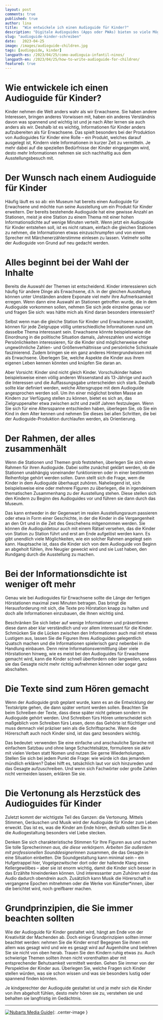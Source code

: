 ```yaml
---
layout: post  
comments: true
published: true
author: lina
title:  "Wie entwickele ich einen Audioguide für Kinder?"
description: "Digitale Audioguides (Apps oder PWAs) bieten so viele Möglichkeiten zur Integration multimedialer Elemente, dass es die Strukturierung der Inhalte ein Thema geworden ist."
slug: "audioguide-kinder-schreiben"
date:   2023-04-25
image: /images/audioguide-children.jpg
tags: [audioguide, kinder]
langpath-es: /2023/04/25/como-audioguia-infantil-ninos/
langpath-en: /2023/04/25/how-to-write-audioguide-for-children/
featured: true
---
```


# Wie entwickele ich einen Audioguide für Kinder?

Kinder nehmen die Welt anders wahr als wir Erwachsene. Sie haben andere Interessen, bringen anderes Vorwissen mit, haben ein anderes Verständnis davon was spannend und wichtig ist und je nach Alter lernen sie auch anders als wir. Deshalb ist es wichtig, Informationen für Kinder anders aufzubereiten als für Erwachsene. Das spielt besonders bei der Produktion von Audioguides für Kinder eine Rolle – ein Produkt, welches darauf ausgelegt ist, Kindern viele Informationen in kurzer Zeit zu vermitteln. Je mehr dabei auf die speziellen Bedürfnisse der Kinder eingegangen wird, desto mehr Informationen nehmen sie sich nachhaltig aus dem Ausstellungsbesuch mit.

# Der Wunsch nach einem Audioguide für Kinder

Häufig läuft es so ab: ein Museum hat bereits einen Audioguide für Erwachsene und möchte nun seine Ausstellung um ein Produkt für Kinder erweitern. Der bereits bestehende Audioguide hat eine gewisse Anzahl an Stationen, meist je eine Station zu einem Thema mit einer hohen Informationsdichte auf wenige Minuten verteilt. Wenn jetzt ein Audioguide für Kinder entstehen soll, ist es nicht ratsam, einfach die gleichen Stationen zu nehmen, die Informationen etwas einzuschrumpfen und von einem Sprecher mit Märchenerzählerstimme einlesen zu lassen. Vielmehr sollte der Audioguide von Grund auf neu gedacht werden.

# Alles beginnt bei der Wahl der Inhalte

Bereits die Auswahl der Themen ist entscheidend. Kinder interessieren sich häufig für andere Dinge als Erwachsene, d.h. in der gleichen Ausstellung können unter Umständen andere Exponate viel mehr ihre Aufmerksamkeit erregen. Wenn dann eine Auswahl an Stationen getroffen wurde, die in dem Audioguide vorkommen sollen, nehmen Sie sich jede einzelne genau vor und fragen Sie sich: was hätte mich als Kind daran besonders interessiert?

Selbst wenn man die gleiche Station für Kinder und Erwachsene auswählt, können für jede Zielgruppe völlig unterschiedliche Informationen rund um dasselbe Thema interessant sein. Erwachsene könnte beispielsweise die Einordnung in die politische Situation damals, Jahreszahlen und wichtige Persönlichkeiten interessieren, für die Kinder sind möglicherweise eher ungewöhnliche Zahlen- und Größenverhältnisse und persönliche Schicksale faszinierend. Zudem bringen sie ein ganz anderes Hintergrundwissen mit als Erwachsene. Überlegen Sie, welche Aspekte die Kinder aus ihrem eigenen Leben kennen könnten und knüpfen Sie daran an.

Aber Vorsicht: Kinder sind nicht gleich Kinder. Vorschulkinder haben beispielsweise einen völlig anderen Wissenstand als 13-Jährige und auch die Interessen und die Auffassungsgabe unterscheiden sich stark. Deshalb sollte klar definiert werden, welche Altersgruppe mit dem Audioguide angesprochen werden soll. Um ihn einer möglichst breiten Masse an Kindern zur Verfügung stellen zu können, bietet es sich an, das Zielgruppenalter etwa zwischen acht und zwölf Jahren festzulegen. Wenn Sie sich für eine Altersspanne entschieden haben, überlegen Sie, ob Sie ein Kind in dem Alter kennen und nehmen Sie dieses bei allen Schritten, die bei der Audioguide-Produktion durchlaufen werden, als Orientierung.

# Der Rahmen, der alles zusammenhält

Wenn die Stationen und Themen grob feststehen, überlegen Sie sich einen Rahmen für ihren Audioguide. Dabei sollte zunächst geklärt werden, ob die Stationen unabhängig voneinander funktionieren oder in einer bestimmten Reihenfolge gehört werden sollen. Dann stellt sich die Frage, wem die Kinder in dem Audioguide überhaupt zuhören. Naheliegend ist, sich beispielsweise eine oder mehrere Figuren zu überlegen, die in irgendeinem thematischen Zusammenhang zu der Ausstellung stehen. Diese stellen sich den Kindern zu Beginn des Audioguides vor und führen sie dann durch das Museum.

Das kann entweder in der Gegenwart im realen Ausstellungsraum passieren oder etwa in Form einer Geschichte, in der die Kinder in die Vergangenheit an den Ort und in die Zeit des Geschehens mitgenommen werden. Sie können die Audioguidetour auch mit einem Rätsel versehen, das die Kinder von Station zu Station führt und erst am Ende aufgelöst werden kann. Es gibt unendlich viele Möglichkeiten, wie ein solcher Rahmen angelegt sein kann. Hauptsache ist, dass die Kinder sich von dem Audioguide von Beginn an abgeholt fühlen, ihre Neugier geweckt wird und sie Lust haben, den Rundgang durch die Ausstellung zu machen.

# Bei der Informationsdichte ist weniger oft mehr

Genau wie bei Audioguides für Erwachsene sollte die Länge der fertigen Hörstationen maximal zwei Minuten betragen. Das bringt die Herausforderung mit sich, die Texte pro Hörstation knapp zu halten und doch alle Informationen einzubauen, die Ihnen wichtig sind.

Beschränken Sie sich lieber auf wenige Informationen und präsentieren diese dann aber klar verständlich und vor allem interessant für die Kinder. Schmücken Sie die Lücken zwischen den Informationen auch mal mit etwas Lustigem aus, lassen Sie die Figuren Ihres Audioguides gelegentlich Quatsch machen und die Informationen spielerisch ganz nebenbei in die Handlung einbauen. Denn reine Informationsvermittlung über viele Hörstationen hinweg, wie es meist bei den Audioguides für Erwachsene gemacht wird, kann die Kinder schnell überfordern oder langweilen, sodass sie das Gesagte nicht mehr richtig aufnehmen können oder sogar ganz abschalten.

# Die Texte sind zum Hören gemacht

Wenn der Audioguide grob geplant wurde, kann es an die Entwicklung der Textskripte gehen, die dann später vertont werden sollen. Beachten Sie beim Schreiben der Texte, dass diese später nicht gelesen sondern im Audioguide gehört werden. Und Schreiben fürs Hören unterscheidet sich maßgeblich vom Schreiben fürs Lesen, denn das Gehörte ist flüchtiger und muss demnach viel präziser sein als die Schriftsprache. Wenn die Hörerschaft auch noch Kinder sind, ist das ganz besonders wichtig.

Das bedeutet: verwenden Sie eine einfache und anschauliche Sprache mit einfachem Satzbau und ohne lange Schachtelsätze, formulieren sie aktiv mit vielen Verben statt Nomen und nutzen Sie gerne Wiederholungen. Stellen Sie sich bei jedem Punkt die Frage: wie würde ich das jemandem mündlich erklären? Dabei hilft es, tatsächlich laut vor sich hinzureden und das Gesagte aufzuschreiben. Und wenn sich Fachwörter oder große Zahlen nicht vermeiden lassen, erklären Sie sie.

# Die Vertonung als Herzstück des Audioguides für Kinder

Zuletzt kommt der wichtigste Teil des Ganzen: die Vertonung. Mittels Stimmen, Geräuschen und Musik wird der Audioguide für Kinder zum Leben erweckt. Das ist es, was die Kinder am Ende hören, deshalb sollten Sie in die Audiogestaltung besonders viel Liebe stecken.

Denken Sie sich charakteristische Stimmen für Ihre Figuren aus und suchen Sie tolle Sprecher*innen aus, die diese verkörpern. Arbeiten Sie außerdem mit professionellen Sounddesigner*innen zusammen, die das Gesagte in eine Situation einbetten. Die Soundgestaltung kann minimal sein – ein Hufgetrappel hier, Vogelgezwitscher dort oder der hallende Klang eines Kellergewölbes – aber sie ist enorm wichtig, damit die Kinder sich besser in das Erzählte hineindenken können. Und interessanter zum Zuhören wird das Audio dadurch obendrein auch. Zusätzlich kann Musik die Hörerschaft in vergangene Epochen mitnehmen oder die Werke von Künstler*innen, über die berichtet wird, noch greifbarer machen.

# Grundprinzipien, die Sie immer beachten sollten  

Wie der Audioguide für Kinder gestaltet wird, hängt am Ende von der Kreativität der Machenden ab. Doch einige Grundprinzipien sollten immer beachtet werden: nehmen Sie die Kinder ernst! Begegnen Sie ihnen mit allem was gesagt wird und wie es gesagt wird auf Augenhöhe und belehren Sie sie nicht von oben herab. Trauen Sie den Kindern ruhig etwas zu. Auch schwierige Themen sollten ihnen nicht vorenthalten aber mit entsprechender Behutsamkeit vermittelt werden. Gehen Sie immer von der Perspektive der Kinder aus. Überlegen Sie, welche Fragen sich Kinder stellen würden, was sie schon wissen und was sie besonders lustig oder spannend finden könnten. 

Je kindgerechter der Audioguide gestaltet ist und je mehr sich die Kinder von ihm abgeholt fühlen, desto mehr hören sie zu, verstehen sie und behalten sie langfristig im Gedächtnis.


***

[![Nubarts Media Guide]({{site.baseurl}}/images/banner-blog-de.png)](../../../../../de){: .center-image }


